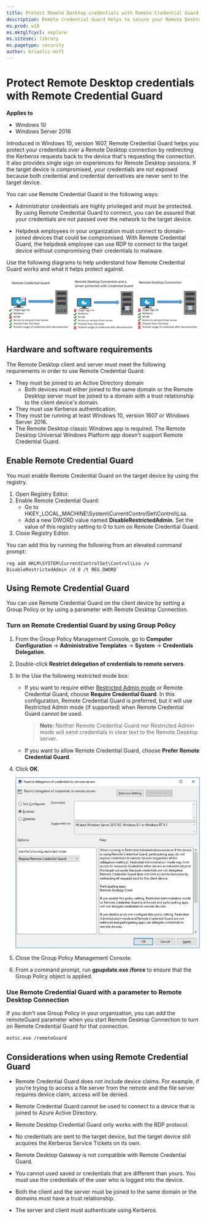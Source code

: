 ```yaml
---
title: Protect Remote Desktop credentials with Remote Credential Guard (Windows 10)
description: Remote Credential Guard helps to secure your Remote Desktop credentials by never sending them to the target device.
ms.prod: w10
ms.mktglfcycl: explore
ms.sitesec: library
ms.pagetype: security
author: brianlic-msft
---
```

#  Protect Remote Desktop credentials with Remote Credential Guard

**Applies to**
-   Windows 10
-   Windows Server 2016

Introduced in Windows 10, version 1607, Remote Credential Guard helps you protect your credentials over a Remote Desktop connection by redirecting the Kerberos requests back to the device that's requesting the connection. It also provides single sign on experiences for Remote Desktop sessions. If the target device is compromised, your credentials are not exposed because both credential and credential derivatives are never sent to the target device.

You can use Remote Credential Guard in the following ways:

- Administrator credentials are highly privileged and must be protected. By using Remote Credential Guard to connect, you can be assured that your credentials are not passed over the network to the target device.

- Helpdesk employees in your organization must connect to domain-joined devices that could be compromised. With Remote Credential Guard, the helpdesk employee can use RDP to connect to the target device without compromising their credentials to malware.

Use the following diagrams to help understand how Remote Credential Guard works and what it helps protect against.

![Remote Credential Guard](images/remote-credential-guard.png)

## Hardware and software requirements

The Remote Desktop client and server must meet the following requirements in order to use Remote Credential Guard:

- They must be joined to an Active Directory domain
    - Both devices must either joined to the same domain or the Remote Desktop server must be joined to a domain with a trust relationship to the client device's domain.
- They must use Kerberos authentication.
- They must be running at least Windows 10, version 1607 or Windows Server 2016.
- The Remote Desktop classic Windows app is required. The Remote Desktop Universal Windows Platform app doesn't support Remote Credential Guard.


## Enable Remote Credential Guard

You must enable Remote Credential Guard on the target device by using the registry.

1. Open Registry Editor.
2. Enable Remote Credential Guard:
    - Go to HKEY_LOCAL_MACHINE\System\CurrentControlSet\Control\Lsa.
    - Add a new DWORD value named **DisableRestrictedAdmin**. Set the value of this registry setting to 0 to turn on Remote Credential Guard.
3. Close Registry Editor.

You can add this by running the following from an elevated command prompt:

```
reg add HKLM\SYSTEM\CurrentControlSet\Control\Lsa /v DisableRestrictedAdmin /d 0 /t REG_DWORD`
```

## Using Remote Credential Guard

You can use Remote Credential Guard on the client device by setting a Group Policy or by using a parameter with Remote Desktop Connection. 

### Turn on Remote Credential Guard by using Group Policy

1. From the Group Policy Management Console, go to **Computer Configuration** -> **Administrative Templates** -> **System** -> **Credentials Delegation**.
2. Double-click **Restrict delegation of credentials to remote servers**.
3. In the Use the following restricted mode box:
    - If you want to require either [Restricted Admin mode](http://social.technet.microsoft.com/wiki/contents/articles/32905.how-to-enable-restricted-admin-mode-for-remote-desktop.aspx) or Remote Credential Guard, choose **Require Credential Guard**. In this configuration, Remote Credential Guard is preferred, but it will use Restricted Admin mode (if supported) when Remote Credential Guard cannot be used.
        > **Note:** Neither Remote Credential Guard nor Restricted Admin mode will send credentials in clear text to the Remote Desktop server.
    - If you want to allow Remote Credential Guard, choose **Prefer Remote Credential Guard**.
4. Click **OK**.

    ![Remote Credential Guard Group Policy](images/remote-credential-guard-gp.png)

5. Close the Group Policy Management Console.

6. From a command prompt, run **gpupdate.exe /force** to ensure that the Group Policy object is applied.


### Use Remote Credential Guard with a parameter to Remote Desktop Connection 

If you don't use Group Policy in your organization, you can add the remoteGuard parameter when you start Remote Desktop Connection to turn on Remote Credential Guard for that connection.

```
mstsc.exe /remoteGuard
```


## Considerations when using Remote Credential Guard

- Remote Credential Guard does not include device claims. For example, if you’re trying to access a file server from the remote and the file server requires device claim, access will be denied.

- Remote Credential Guard cannot be used to connect to a device that is joined to Azure Active Directory.

- Remote Desktop Credential Guard only works with the RDP protocol.

- No credentials are sent to the target device, but the target device still acquires the Kerberos Service Tickets on its own.

- Remote Desktop Gateway is not compatible with Remote Credential Guard.

- You cannot used saved or credentials that are different than yours. You must use the credentials of the user who is logged into the device.

- Both the client and the server must be joined to the same domain or the domains must have a trust relationship.

- The server and client must authenticate using Kerberos.
